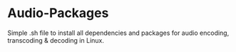 # Audio-Packages
Simple .sh file to install all dependencies and packages for audio encoding, transcoding &amp; decoding in Linux.
